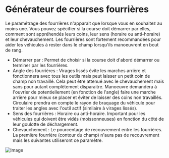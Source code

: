 # Générateur de courses fourrières


Le paramétrage des fourrières n'apparait que lorsque vous en souhaitez au moins une.
Vous pouvez spécifier si la course doit démarrer par elles, comment sont appréhendés leurs coins, leur sens (horaire ou anti-horaire) et leur chevauchement.
Les fourrières sont fortement recommandées pour aider les véhicules à rester dans le champ lorsqu'ils manoeuvrent en bout de rang.



- Démarrer par : Permet de choisir si la course doit d'abord démarrer ou terminer par les fourrières.
- Angle des fourrières : Virages lissés évite les marches arrière et fonctionnera avec tous les outils mais peut laisser un petit coin de champ non travaillé.
Cela peut être attenué avec le chevauchement mais sans pour autant complètement disparaitre. Manoeuvre demandera à l'ouvrier de potentiellement (en fonction de l'angle) faire une marche arrière pour mieux se placer et éviter de laisser des coins non travaillés. Circulaire prendra en compte le rayon de braquage du véhicule pour traiter les angles avec l'outil actif (similaire à virages lissés).
- Sens des fourrières : Horaire ou anti-horaire. Important pour les véhicules qui doivent être vidés (moissonneuses) en fonction du côté de leur goulotte de déchargement.
- Chevauchement : Le pourcentage de recouvrement entre les fourrières. La première fourrière (contour du champ) n'aura pas de recouvrement mais les suivantes utiliseront ce paramètre.


![Image](assets/imagessharproundcorner_0_0_330_130.png)

